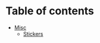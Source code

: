 Table of contents
=================

<!--ts-->
* [Misc](https://github.com/meetox80/zstio/tree/main/misc/)
	* [Stickers](https://github.com/meetox80/zstio/tree/main/misc/stickers)
<!--te-->